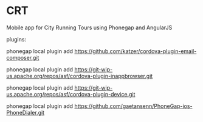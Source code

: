 CRT
===

Mobile app for City Running Tours using Phonegap and AngularJS


plugins:

phonegap local plugin add https://github.com/katzer/cordova-plugin-email-composer.git

phonegap local plugin add https://git-wip-us.apache.org/repos/asf/cordova-plugin-inappbrowser.git

phonegap local plugin add https://git-wip-us.apache.org/repos/asf/cordova-plugin-device.git

phonegap local plugin add https://github.com/gaetansenn/PhoneGap-ios-PhoneDialer.git
